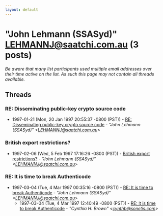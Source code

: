 ```yaml
---
layout: default
---
```


# "John Lehmann (SSASyd)" <LEHMANNJ@saatchi.com.au> (3 posts)

_Be aware that many list participants used multiple email addresses over their time active on the list. As such this page may not contain all threads available._

## Threads

### RE: Disseminating public-key crypto source code
+ 1997-01-21 (Mon, 20 Jan 1997 20:55:37 -0800 (PST)) - [RE: Disseminating public-key crypto source code](/archive/1997/01/f755dd607caba88324017b67100ea1b94a713abfe1df49e6ac8febc77ee013dd) - _"John Lehmann (SSASyd)" \<LEHMANNJ@saatchi.com.au\>_

### British export restrictions?
+ 1997-02-06 (Wed, 5 Feb 1997 17:16:26 -0800 (PST)) - [British export restrictions?](/archive/1997/02/7ea84396186ab38fa3d808c887003c7d80fbfc4ba0b893ab13b49117bfd30562) - _"John Lehmann (SSASyd)" \<LEHMANNJ@saatchi.com.au\>_

### RE: It is time to break Authenticode
+ 1997-03-04 (Tue, 4 Mar 1997 00:35:16 -0800 (PST)) - [RE: It is time to break Authenticode](/archive/1997/03/759a479e4302a97cc27f2002a93dbe06bd2c7fe5cdba077a579ac3b40f7953b6) - _"John Lehmann (SSASyd)" \<LEHMANNJ@saatchi.com.au\>_
  + 1997-03-04 (Tue, 4 Mar 1997 12:40:49 -0800 (PST)) - [RE: It is time to break Authenticode](/archive/1997/03/25e38fde16fc2bb9da84b2b032a38037ca49008a84d081be779272077348b712) - _"Cynthia H. Brown" \<cynthb@sonetis.com\>_

